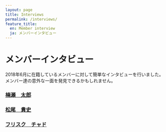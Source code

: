 ```yaml
---
layout: page
title: Interviews
permalink: /interviews/
feature_title:
  en: Member interview
  ja: メンバーインタビュー
---
```


# メンバーインタビュー

2018年6月に在籍しているメンバーに対して簡単なインタビューを行いました。メンバー達の意外な一面を発見できるかもしれません。

### <a href="/interview_38">楠瀬　太郎</a>
### <a href="/interview_39">松尾　貴史</a>
### <a href="/interview_40">フリスク　チャド</a>
